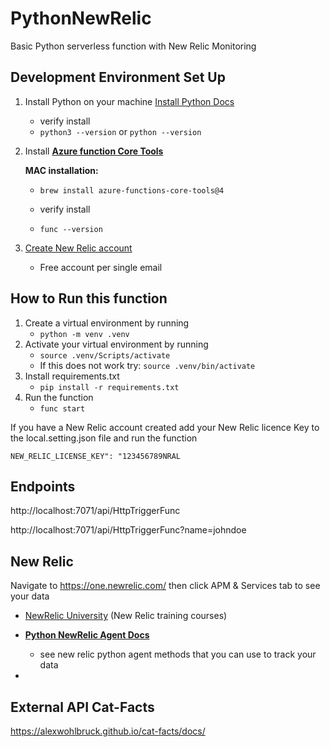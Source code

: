 # PythonNewRelic

Basic Python serverless function with New Relic Monitoring

## Development Environment Set Up

1. Install Python on your machine [Install Python Docs](https://www.python.org/downloads/)

   - verify install
   - `python3 --version` or `python --version`

2. Install **[Azure function Core Tools](https://learn.microsoft.com/en-us/azure/azure-functions/functions-run-local?tabs=windows%2Cstorageexplorer%2Cv2%2Cbash&pivots=programming-language-python)**

   **MAC installation:**

   - `brew install azure-functions-core-tools@4`

   - verify install
   - `func --version`

3. [Create New Relic account](https://newrelic.com/signup)
   - Free account per single email

## How to Run this function

1. Create a virtual environment by running
   - `python -m venv .venv`
2. Activate your virtual environment by running
   - `source .venv/Scripts/activate`
   - If this does not work try: `source .venv/bin/activate`
3. Install requirements.txt
   - `pip install -r requirements.txt`
4. Run the function
   - `func start`

If you have a New Relic account created add your New Relic licence Key to the local.setting.json file and run the function

`NEW_RELIC_LICENSE_KEY": "123456789NRAL`

## Endpoints

http://localhost:7071/api/HttpTriggerFunc

http://localhost:7071/api/HttpTriggerFunc?name=johndoe

## New Relic

Navigate to https://one.newrelic.com/ then click APM & Services tab to see your data

- [NewRelic University](https://learn.newrelic.com/page/courses) (New Relic training courses)

- **[Python NewRelic Agent Docs](https://newrelic.com/signup)**
  - see new relic python agent methods that you can use to track your data
-

## External API Cat-Facts

https://alexwohlbruck.github.io/cat-facts/docs/
